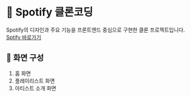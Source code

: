 # 🎵 Spotify 클론코딩
Spotify의 디자인과 주요 기능을 프론트엔드 중심으로 구현한 클론 프로젝트입니다. <br />
[Sptify 바로가기](https://open.spotify.com/) 

## 🚀 화면 구성
1. 홈 화면
2. 플레이리스트 화면
3. 아티스트 소개 화면
